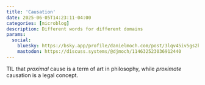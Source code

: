 ```yaml
---
title: 'Causation'
date: 2025-06-05T14:23:11-04:00
categories: [microblog]
description: Different words for different domains
params:
  social:
    bluesky: https://bsky.app/profile/danielmoch.com/post/3lqv45iv5gs2k
    mastodon: https://discuss.systems/@djmoch/114632523036912440
---
```

TIL that *proximal* cause is a term of art in philosophy, while
*proximate* causation is a legal concept.
